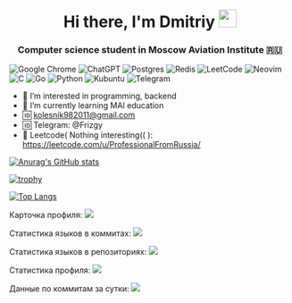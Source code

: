 <h1 align="center">Hi there, I'm <b>Dmitriy</b> 
<img src="https://github.com/blackcater/blackcater/raw/main/images/Hi.gif" height="32"/></h1>
<h3 align="center">Computer science student in Moscow Aviation Institute 🇷🇺</h3>


![Google Chrome](https://img.shields.io/badge/Google%20Chrome-4285F4?style=for-the-badge&logo=GoogleChrome&logoColor=white)
![ChatGPT](https://img.shields.io/badge/chatGPT-74aa9c?style=for-the-badge&logo=openai&logoColor=white)
![Postgres](https://img.shields.io/badge/postgres-%23316192.svg?style=for-the-badge&logo=postgresql&logoColor=white)
![Redis](https://img.shields.io/badge/redis-%23DD0031.svg?style=for-the-badge&logo=redis&logoColor=white)
![LeetCode](https://img.shields.io/badge/LeetCode-000000?style=for-the-badge&logo=LeetCode&logoColor=#d16c06)
![Neovim](https://img.shields.io/badge/NeoVim-%2357A143.svg?&style=for-the-badge&logo=neovim&logoColor=white)
![C](https://img.shields.io/badge/c-%2300599C.svg?style=for-the-badge&logo=c&logoColor=white)
![Go](https://img.shields.io/badge/go-%2300ADD8.svg?style=for-the-badge&logo=go&logoColor=white)
![Python](https://img.shields.io/badge/python-3670A0?style=for-the-badge&logo=python&logoColor=ffdd54)
![Kubuntu](https://img.shields.io/badge/-KUbuntu-%230079C1?style=for-the-badge&logo=kubuntu&logoColor=white)
![Telegram](https://img.shields.io/badge/Telegram-2CA5E0?style=for-the-badge&logo=telegram&logoColor=white)

- 👀 I’m interested in programming, backend
- 🌱 I’m currently learning MAI education
- 🆔 kolesnik982011@gmail.com
- 🆔 Telegram: @Frizgy
- 🍌 Leetcode( Nothing interesting(( ): https://leetcode.com/u/ProfessionalFromRussia/

[![Anurag's GitHub stats](https://github-readme-stats.vercel.app/api?username=DmitriyKolesnikM8O)](https://github.com/anuraghazra/github-readme-stats)


[![trophy](https://github-profile-trophy.vercel.app/?username=DmitriyKolesnikM8O)](https://github.com/ryo-ma/github-profile-trophy)


[![Top Langs](https://github-readme-stats.vercel.app/api/top-langs/?username=DmitriyKolesnikM8O)](https://github.com/anuraghazra/github-readme-stats)


Карточка профиля: 
![](https://github-profile-summary-cards.vercel.app/api/cards/profile-details?username=DmitriyKolesnikM8O&theme=solarized_dark)

Статистика языков в коммитах:
![](https://github-profile-summary-cards.vercel.app/api/cards/most-commit-language?username=DmitriyKolesnikM8O&theme=solarized_dark)

Статистика языков в репозиториях:
![](https://github-profile-summary-cards.vercel.app/api/cards/repos-per-language?username=DmitriyKolesnikM8O&theme=solarized_dark)

Статистика профиля:
![](https://github-profile-summary-cards.vercel.app/api/cards/stats?username=DmitriyKolesnikM8O&theme=solarized_dark)

Данные по коммитам за сутки:
![](https://github-profile-summary-cards.vercel.app/api/cards/productive-time?username=DmitriyKolesnikM8O&theme=solarized_dark)
<!---
DmitriyKolesnikM8O/DmitriyKolesnikM8O is a ✨ special ✨ repository because its `README.md` (this file) appears on your GitHub profile.
You can click the Preview link to take a look at your changes.
--->
